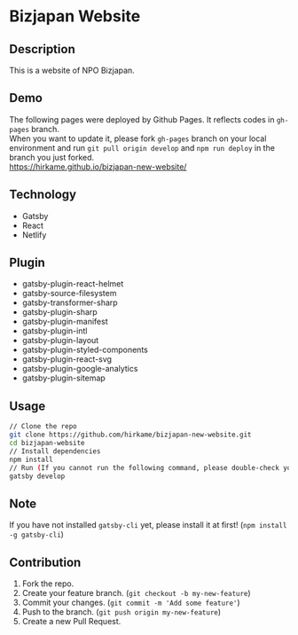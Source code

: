 # Bizjapan Website

## Description
This is a website of NPO Bizjapan. 

## Demo
The following pages were deployed by Github Pages. It reflects codes in `gh-pages` branch.  
When you want to update it, please fork `gh-pages` branch on your local environment and run `git pull origin develop` and `npm run deploy` in the branch you just forked.  
https://hirkame.github.io/bizjapan-new-website/

## Technology
* Gatsby
* React
* Netlify

## Plugin
* gatsby-plugin-react-helmet
* gatsby-source-filesystem
* gatsby-transformer-sharp
* gatsby-plugin-sharp
* gatsby-plugin-manifest
* gatsby-plugin-intl
* gatsby-plugin-layout
* gatsby-plugin-styled-components
* gatsby-plugin-react-svg
* gatsby-plugin-google-analytics
* gatsby-plugin-sitemap

## Usage
```bash
// Clone the repo
git clone https://github.com/hirkame/bizjapan-new-website.git
cd bizjapan-website
// Install dependencies
npm install
// Run (If you cannot run the following command, please double-check you installed gatsby-cli.)
gatsby develop
```

## Note
If you have not installed `gatsby-cli` yet, please install it at first! (`npm install -g gatsby-cli`)

## Contribution
1. Fork the repo. 
2. Create your feature branch. (`git checkout -b my-new-feature`)
3. Commit your changes. (`git commit -m 'Add some feature'`)
4. Push to the branch. (`git push origin my-new-feature`)
5. Create a new Pull Request.
